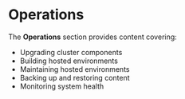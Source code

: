 # Operations

The **Operations** section provides content covering:

- Upgrading cluster components
- Building hosted environments
- Maintaining hosted environments
- Backing up and restoring content
- Monitoring system health
